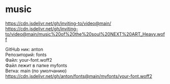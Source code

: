 # music  
https://cdn.jsdelivr.net/gh/inviting-to/video@main/  
https://cdn.jsdelivr.net/gh/inviting-to/video@main/music%20of%20the%20soul%20NEXT%20ART_Heavy.woff  

GitHub ник: anton  
Репозиторий: fonts  
Файл: your-font.woff2  
Файл лежит в папке myfonts  
Ветка: main (по умолчанию)  
https://cdn.jsdelivr.net/gh/anton/fonts@main/myfonts/your-font.woff2  
